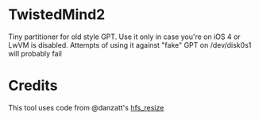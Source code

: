 # TwistedMind2
Tiny partitioner for old style GPT. Use it only in case you're on iOS 4 or LwVM is disabled. Attempts of using it against "fake" GPT on /dev/disk0s1 will probably fail

# Credits
This tool uses code from @danzatt's [hfs_resize](https://github.com/danzatt/hfs_resize)